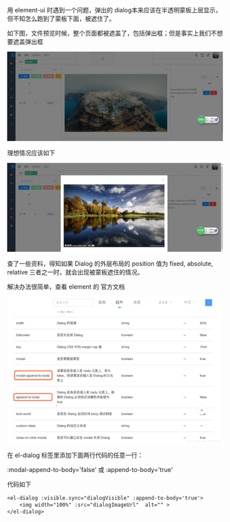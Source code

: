 用 element-ui 时遇到一个问题，弹出的 dialog本来应该在半透明蒙板上层显示，但不知怎么跑到了蒙板下面，被遮住了。

如下图，文件预览时候，整个页面都被遮盖了，包括弹出框；但是事实上我们不想要遮盖弹出框

![1590461027938](assets/1590461027938.png)

理想情况应该如下

![1590461121052](assets/1590461121052.png)

查了一些资料，得知如果 Dialog 的外层布局的 position 值为 fixed, absolute, relative 三者之一时，就会出现被蒙板遮住的情况。

解决办法很简单，查看 element 的 官方文档

![20180706095718538](assets/20180706095718538.png)

在 el-dialog 标签里添加下面两行代码的任意一行：

 :modal-append-to-body='false'  或   :append-to-body='true'

代码如下

```
<el-dialog :visible.sync="dialogVisible" :append-to-body='true'>
	<img width="100%" :src="dialogImageUrl"  alt="" >
</el-dialog>
```


